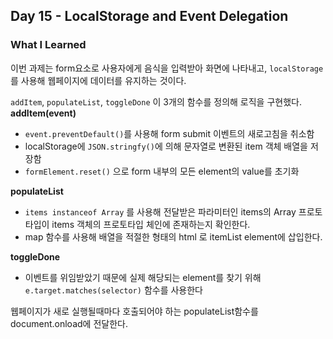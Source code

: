 ## Day 15 - LocalStorage and Event Delegation

### What I Learned

이번 과제는 form요소로 사용자에게 음식을 입력받아 화면에 나타내고, `localStorage` 를 사용해 웹페이지에 데이터를 유지하는 것이다.

`addItem`, `populateList`, `toggleDone` 이 3개의 함수를 정의해 로직을 구현했다. **addItem(event)**

- `event.preventDefault()`를 사용해 form submit 이벤트의 새로고침을 취소함
- localStorage에 `JSON.stringfy()`에 의해 문자열로 변환된 item 객체 배열을 저장함
- `formElement.reset()` 으로 form 내부의 모든 element의 value를 초기화

**populateList**

- `items instanceof Array` 를 사용해 전달받은 파라미터인 items의 Array 프로토타입이 items 객체의 프로토타입 체인에 존재하는지 확인한다.
- map 함수를 사용해 배열을 적절한 형태의 html 로 itemList element에 삽입한다.

**toggleDone**

- 이벤트를 위임받았기 때문에 실제 해당되는 element를 찾기 위해 `e.target.matches(selector)` 함수를 사용한다

웹페이지가 새로 실행될때마다 호출되어야 하는 populateList함수를 document.onload에 전달한다.
